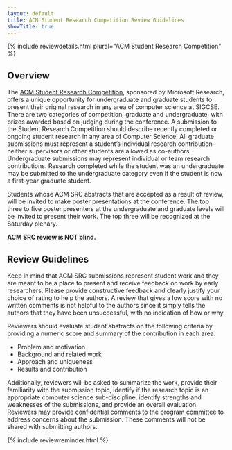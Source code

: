```yaml
---
layout: default
title: ACM Student Research Competition Review Guidelines
showTitle: true
---
```


{% include reviewdetails.html plural="ACM Student Research Competition" %}

## Overview

The [ACM Student Research Competition](../authors/src.html), sponsored by Microsoft Research, offers a unique opportunity for undergraduate and graduate students to present their original research in any area of computer science at SIGCSE. There are two categories of competition, graduate and undergraduate, with prizes awarded based on judging during the conference. A submission to the Student Research Competition should describe recently completed or ongoing student research in any area of Computer Science. All graduate submissions must represent a student’s individual research contribution–neither supervisors or other students are allowed as co-authors. Undergraduate submissions may represent individual or team research contributions. Research completed while the student was an undergraduate may be submitted to the undergraduate category even if the student is now a first-year graduate student. 

Students whose ACM SRC abstracts that are accepted as a result of review, will be invited to make poster presentations at the conference.  The top three to five poster presenters at the undergraduate and graduate levels will be invited to present their work.  The top three will be recognized at the Saturday plenary.

**ACM SRC review is NOT blind.**  

## Review Guidelines

Keep in mind that ACM SRC submissions represent student work and they are meant to be a place to present and receive feedback on work by early researchers. Please provide constructive feedback and clearly justify your choice of rating to help the authors. A review that gives a low score with no written comments is not helpful to the authors since it simply tells the authors that they have been unsuccessful, with no indication of how or why.

Reviewers should evaluate student abstracts on the following criteria by providing a numeric score and summary of the contribution in each area:

* Problem and motivation
* Background and related work
* Approach and uniqueness
* Results and contribution

Additionally, reviewers will be asked to summarize the work, provide their familiarity with the submission topic, identify if the research topic is an appropriate computer science sub-discipline, identify strengths and weaknesses of the submissions, and provide an overall evaluation.  Reviewers may provide confidential comments to the program committee to address concerns about the submission. These comments will not be shared with submitting authors.

{% include reviewreminder.html %}